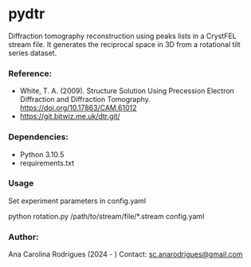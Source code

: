# pydtr

Diffraction tomography reconstruction using peaks lists in a CrystFEL stream file.
It generates the reciprocal space in 3D from a rotational tilt series dataset.

### Reference:
- White, T. A. (2009). Structure Solution Using Precession Electron Diffraction and Diffraction Tomography. https://doi.org/10.17863/CAM.61012 
- https://git.bitwiz.me.uk/dtr.git/

### Dependencies:
- Python 3.10.5
- requirements.txt

### Usage
Set experiment parameters in config.yaml


python rotation.py /path/to/stream/file/*.stream config.yaml

### Author:
Ana Carolina Rodrigues (2024 - )
Contact: sc.anarodrigues@gmail.com
